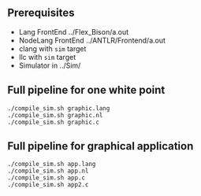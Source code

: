 ## Prerequisites
* Lang FrontEnd ../Flex_Bison/a.out
* NodeLang FrontEnd ../ANTLR/Frontend/a.out
* clang with `sim` target
* llc with `sim` target
* Simulator in ../Sim/

## Full pipeline for one white point
```
./compile_sim.sh graphic.lang
./compile_sim.sh graphic.nl
./compile_sim.sh graphic.c
```
## Full pipeline for graphical application
```
./compile_sim.sh app.lang
./compile_sim.sh app.nl
./compile_sim.sh app.c
./compile_sim.sh app2.c
```